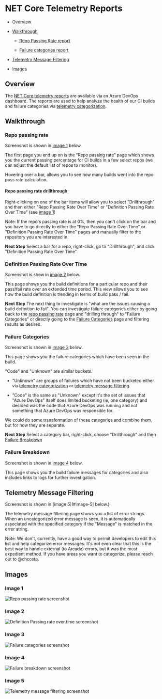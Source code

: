 # NET Core Telemetry Reports

- [Overview](#overview)

- [Walkthrough](#walkthrough)

  - [Repo Passing Rate report](#repo-passing-rate)

  - [Failure categories report](#failure-categories)

- [Telemetry Message Filtering](#telemetry-message-filtering)

- [Images](#images)

## Overview

The [NET Core telemetry reports](https://dev.azure.com/dnceng/public/_dashboards/dashboard/40ac4990-3498-4b3a-85dd-2ffde961d672) are available via an Azure DevOps dashboard.  The reports are used to help analyze the health of our CI builds and failure categories via [telemetry categorization](https://github.com/dotnet/arcade/blob/master/Documentation/Projects/DevOps/CI/Telemetry-Guidance.md).

## Walkthrough

### Repo passing rate

Screenshot is shown in [image 1](#image-1) below.

The first page you end up on is the “Repo passing rate” page which shows you the current passing percentage for CI builds in a few select repos (we can adjust the default list of repos to monitor).

Hovering over a bar, allows you to see how many builds went into the repo pass rate calculation.

#### Repo passing rate drillthrough

Right-clicking on one of the bar items will allow you to select "Drillthrough" and then either "Repo Passing Rate Over Time" or "Definition Passing Rate Over Time" (see [image 1](#image-1))

Note: If the repo's passing rate is at 0%, then you can't click on the bar and you have to go directly to either the "Repo Passing Rate Over Time" or "Definition Passing Rate Over Time" pages and manually filter to the repository you are interested in.

**Next Step** Select a bar for a repo, right-click, go to "Drillthrough", and click "Definition Passing Rate Over Time".

### Definition Passing Rate Over Time

Screenshot is show in [image 2](#image-2) below.

This page shows you the build definitions for a particular repo and their pass/fail rate over an extended time period.  This view allows you to see how the build definition is trending in terms of build pass / fail.

**Next Step** The next thing to investigate is "what are the issues causing a build definition to fail".  You can investigate failure categories either by going back to the [repo passing rate](#repo-passing-rate) page and "drilling through" to "Failure Categories" or directly going to the [Failure Categories](#failure-categories) page and filtering results as desired.

### Failure Categories

Screenshot is shown in [image 3](#image-3) below.

This page shows you the failure categories which have been seen in the build.

"Code" and "Unknown" are similar buckets.

- "Unknown" are groups of failures which have not been bucketed either via [telemetry categorization](https://github.com/dotnet/arcade/blob/master/Documentation/Projects/DevOps/CI/Telemetry-Guidance.md) or [telemetry message filtering](#telemetry-message-filtering).

- "Code" is the same as "Unknown" except it's the set of issues that "Azure DevOps" itself does limited bucketing (ie, one category) and decided was the code that Azure DevOps was running and not something that Azure DevOps was responsible for.

We could do some transformation of these categories and combine them, but for now they are separate.

**Next Step** Select a category bar, right-click, choose "Drillthrough" and then [Failure Breakdown](#failure-breakdown)

### Failure Breakdown

Screenshot is shown in [image 4](#image-4) below.

This page shows you the build failure messages for categories and also includes links to logs for further investigation.

## Telemetry Message Filtering

Screenshot is shown in [image 5](#image-5] below.)

The telemetry message filtering page shows you a list of error strings.  When an uncategorized error message is seen, it is automatically associated with the specified category if the "Message" is matched in the error string.

Note: We don't, currently, have a good way to permit developers to edit this list and help categorize error messages.  It's not even clear that this is the best way to handle external (to Arcade) errors, but it was the most expedient method.  If you have areas you want to categorize, please reach out to @chcosta.

## Images

### Image 1

![Repo passing rate screenshot](./repo-passing-rate.PNG)

### Image 2

![Definition Passing rate over time screenshot](./definition-passing-rate-over-time.PNG)

### Image 3

![Failure categories screenshot](./failure-categories.PNG)

### Image 4

![Failure breakdown screenshot](./failure-breakdown.PNG)

### Image 5
![Telemetry message filtering screenshot](./telemetry-message-filtering.PNG)
